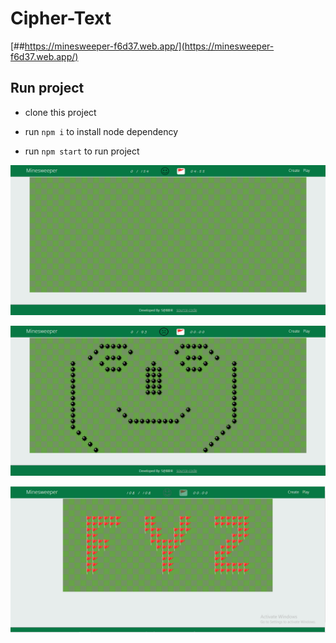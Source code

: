 # Cipher-Text


[##https://minesweeper-f6d37.web.app/](https://minesweeper-f6d37.web.app/)

## Run project 

- clone this project

- run `npm i` to install node dependency
  
- run `npm start` to run project

![init view](https://raw.githubusercontent.com/sabbir-hossain/minesweeper/main/assets/default-game.png)

![failed](https://raw.githubusercontent.com/sabbir-hossain/minesweeper/main/assets/error-image.png)

![success](https://raw.githubusercontent.com/sabbir-hossain/minesweeper/main/assets/success-image.png)


